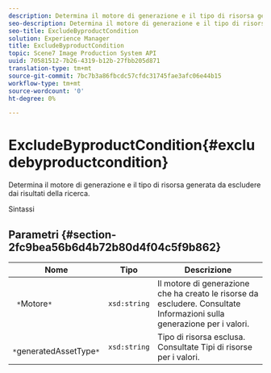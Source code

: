 ```yaml
---
description: Determina il motore di generazione e il tipo di risorsa generata da escludere dai risultati della ricerca.
seo-description: Determina il motore di generazione e il tipo di risorsa generata da escludere dai risultati della ricerca.
seo-title: ExcludeByproductCondition
solution: Experience Manager
title: ExcludeByproductCondition
topic: Scene7 Image Production System API
uuid: 70581512-7b26-4319-b12b-27fbb205d871
translation-type: tm+mt
source-git-commit: 7bc7b3a86fbcdc57cfdc31745fae3afc06e44b15
workflow-type: tm+mt
source-wordcount: '0'
ht-degree: 0%

---
```



# ExcludeByproductCondition{#excludebyproductcondition}

Determina il motore di generazione e il tipo di risorsa generata da escludere dai risultati della ricerca.

Sintassi

## Parametri {#section-2fc9bea56b6d4b72b80d4f04c5f9b862}

| Nome | Tipo | Descrizione |
|---|---|---|
| ` *`Motore`*` | `xsd:string` | Il motore di generazione che ha creato le risorse da escludere. Consultate Informazioni sulla generazione per i valori. |
| ` *`generatedAssetType`*` | `xsd:string` | Tipo di risorsa esclusa. Consultate Tipi di risorse per i valori. |


